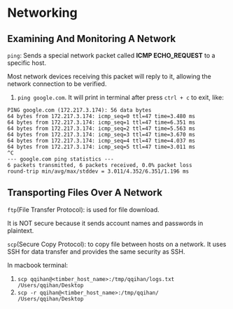# Networking

## Examining And Monitoring A Network
`ping`: Sends a special network packet called **ICMP ECHO_REQUEST** to a specific host.

Most network devices receiving this packet will reply to it, allowing the network connection to be verified.

1. `ping google.com`.
It will print in terminal after press `ctrl + c` to exit, like:
```
PING google.com (172.217.3.174): 56 data bytes
64 bytes from 172.217.3.174: icmp_seq=0 ttl=47 time=3.480 ms
64 bytes from 172.217.3.174: icmp_seq=1 ttl=47 time=6.351 ms
64 bytes from 172.217.3.174: icmp_seq=2 ttl=47 time=5.563 ms
64 bytes from 172.217.3.174: icmp_seq=3 ttl=47 time=3.670 ms
64 bytes from 172.217.3.174: icmp_seq=4 ttl=47 time=4.037 ms
64 bytes from 172.217.3.174: icmp_seq=5 ttl=47 time=3.011 ms
^C
--- google.com ping statistics ---
6 packets transmitted, 6 packets received, 0.0% packet loss
round-trip min/avg/max/stddev = 3.011/4.352/6.351/1.196 ms
```

## Transporting Files Over A Network
`ftp`(File Transfer Protocol): is used for file download.

It is NOT secure because it sends account names and passwords in plaintext.

`scp`(Secure Copy Protocol): to copy file between hosts on a network. It uses SSH for data transfer and provides the same security as SSH.

In macbook terminal:
1. `scp qqihan@<timber_host_name>:/tmp/qqihan/logs.txt     /Users/qqihan/Desktop`
2. `scp -r qqihan@<timber_host_name>:/tmp/qqihan/             /Users/qqihan/Desktop`

## 

